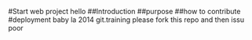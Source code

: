 #Start web project
hello
##Introduction
##purpose
##how to contribute
#deployment
baby
la
2014 git.training
please fork this repo and then issu poor
